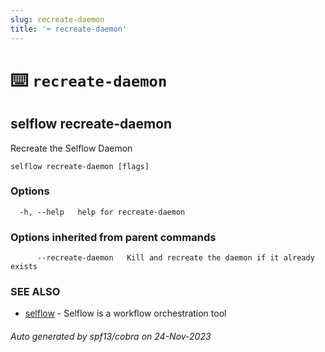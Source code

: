 ```yaml
---
slug: recreate-daemon
title: '⌨ recreate-daemon'
---
```


# ⌨️ `recreate-daemon`

## selflow recreate-daemon

Recreate the Selflow Daemon

```
selflow recreate-daemon [flags]
```

### Options

```
  -h, --help   help for recreate-daemon
```

### Options inherited from parent commands

```
      --recreate-daemon   Kill and recreate the daemon if it already exists
```

### SEE ALSO

- [selflow](selflow.md) - Selflow is a workflow orchestration tool

###### Auto generated by spf13/cobra on 24-Nov-2023
